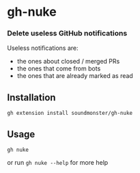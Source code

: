 # gh-nuke
### Delete useless GitHub notifications 

Useless notifications are:
* the ones about closed / merged PRs
* the ones that come from bots
* the ones that are already marked as read

## Installation

`gh extension install soundmonster/gh-nuke`

## Usage 

`gh nuke`

or run `gh nuke --help` for more help
